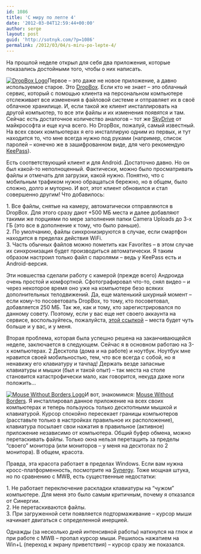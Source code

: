 ```yaml
---
id: 1086
title: 'С миру по лепте 4'
date: '2012-03-04T12:59:44+00:00'
author: serge
layout: post
guid: 'http://sotnyk.com/?p=1086'
permalink: /2012/03/04/s-miru-po-lepte-4/
---
```


На прошлой неделе открыл для себя два приложения, которые показались достойными того, чтобы о них написать.

[![](https://sotnyk.github.io/wp-content/uploads/2012/03/DropBoxLogo.jpg "DropBox Logo")](https://sotnyk.github.io/wp-content/uploads/2012/03/DropBoxLogo.jpg)Первое – это даже не новое приложение, а давно используемое старое. Это [DropBox](http://www.dropbox.com/). Если кто не знает – это облачный сервис, который с помощью клиента на персональном компьютере отслеживает все изменения в файловой системе и отправляет их в своё облачное хранилище. И, если такой же клиент инсталлировать на другой компьютер, то все эти файлы и их изменения появятся и там. Сейчас есть достаточное количество аналогов – тот же [SkyDrive](http://www.skydrive.com/) от майкрософта и еще куча всего. Но DropBox, пожалуй, самый известный. На всех своих компьютерах я его инсталлирую одним из первых, и тут находится то, что мне всегда нужно под руками (например, список паролей – конечно же в зашифрованном виде, для чего рекомендую [KeePass](http://keepass.info/)).

Есть соответствующий клиент и для Android. Достаточно давно. Но он был какой-то неполноценный. Фактически, можно было просматривать файлы и отмечать для загрузки, какой нужно. Понятно, что с мобильным трафиком нужно обращаться бережно, но в общем, было сложно, долго и муторно. И вот, этот клиент обновился и стал совершенно другим! Что добавилось:  
  
1\. Все файлы, снятые на камеру, автоматически отправляются в DropBox. Для этого сразу дают +500 МБ места и далее добавляют такими же порциями по мере заполнения папки Camera Uploads до 3-х ГБ (это все в дополнение к тому, что было раньше).  
2\. По умолчанию, файлы синхронизируются в случае, если смартфон находится в пределах действия WiFi.  
3\. Часть обычных файлов можно пометить как Favorites – в этом случае их синхронизация будет производиться автоматически. Я таким образом настроил только файл с паролями – ведь у KeePass есть и Android-версия.

Эти новшества сделали работу с камерой (прежде всего) Андроида очень простой и комфортной. Сфотографировал что-то, снял видео – и через некоторое время оно уже на компьютере безо всяких дополнительных телодвижений. Да, еще маленький шкурный момент – если кому-то посоветовать DropBox, то тому, кто посоветовал, добавляется 250 МБ. Так же, как и тому, кто зарегистрировался по данному совету. Поэтому, если у вас еще нет своего аккаунта на сервисе, воспользуйтесь, пожалуйста, [этой ссылкой](http://db.tt/5AYhfxA) – места будет чуть больше и у вас, и у меня.

Вторая проблема, которая была успешно решена на заканчивающейся неделе, заключается в следующем. Сейчас я в основном работаю на 3-х компьютерах. 2 Десктопа (дома и на работе) и ноутбук. Ноутбук мне нравится своей мобильностью, тем, что все всегда с собой, но я ненавижу его клавиатуру и тачпад! Держать везде запасные клавиатуры и мышки (был и такой опыт) – так места на столе становится катастрофически мало, как говорится, некуда даже ноги положить…

[![](https://sotnyk.github.io/wp-content/uploads/2012/03/MouseWithoutBordersLogo.jpg "Mouse Without Borders Logo")](https://sotnyk.github.io/wp-content/uploads/2012/03/MouseWithoutBordersLogo.jpg)И вот, знакомимся: [Mouse Without Borders](http://blogs.technet.com/b/next/archive/2011/09/09/microsoft-garage-download-mouse-without-borders.aspx). Я инсталлировал данное приложение на всех своих компьютерах и теперь пользуюсь только десктопными мышкой и клавиатурой. Курсор спокойно пересекает границы компьютеров (расставьте только в настройках правильное их расположение), клавиатура посылает свои нажатия в правильное (активное) приложение независимо от компьютера. Общий буфер обмена, можно перетаскивать файлы. Только окна нельзя перетащить за пределы “своего” монитора (или мониторов – у меня на десктопах по 2 монитора). В общем, красота.

Правда, эта красота работает в пределах Windows. Если вам нужна кросс-платформенность, посмотрите на [Synergy](http://synergy-foss.org/). Тоже мощная штука, но по сравнению с MWB, есть существенные недостатки:

1\. Не работает переключение раскладки клавиатуры на “чужом” компьютере. Для меня это было самым критичным, почему я отказался от Синергии.  
2\. Не перетаскиваются файлы.  
3\. При загруженной сети появляется подтормаживание – курсор мыши начинает двигаться с определенной инерцией.

Однажды (за несколько дней интенсивной работы) наткнулся на глюк и при работе с MWB – пропал курсор мыши. Решилось нажатием на Win+L (переход к экрану приветствия) – курсор сразу же показался.